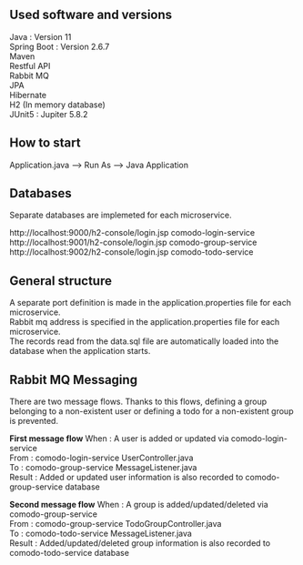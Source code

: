 ## Used software and versions
Java 		: Version 11              <br/>
Spring Boot 	: Version 2.6.7     <br/>
Maven                             <br/>
Restful API                       <br/>
Rabbit MQ                         <br/>
JPA                               <br/>
Hibernate                         <br/>
H2 (In memory database)           <br/>
JUnit5 		: Jupiter 5.8.2         <br/>

## How to start
Application.java --> Run As --> Java Application

## Databases
Separate databases are implemeted for each microservice.                  <br/>

http://localhost:9000/h2-console/login.jsp       	comodo-login-service    <br/>
http://localhost:9001/h2-console/login.jsp       	comodo-group-service    <br/>
http://localhost:9002/h2-console/login.jsp   	comodo-todo-service          <br/>

## General structure
A separate port definition is made in the application.properties file for each microservice.             <br/>
Rabbit mq address is specified in the application.properties file for each microservice.                 <br/>
The records read from the data.sql file are automatically loaded into the database when the application starts.

## Rabbit MQ Messaging
There are two message flows. Thanks to this flows, defining a group belonging to a non-existent user or defining a todo for a non-existent group is prevented.

**First message flow**
When	: A user is added or updated via comodo-login-service    <br/>
From	: comodo-login-service UserController.java               <br/>
To 	: comodo-group-service MessageListener.java                <br/>
Result	: Added or updated user information is also recorded to comodo-group-service database

**Second message flow**
When	: A group is added/updated/deleted via comodo-group-service <br/>
From	: comodo-group-service TodoGroupController.java             <br/>
To 	: comodo-todo-service MessageListener.java                    <br/>
Result	: Added/updated/deleted group information is also recorded to comodo-todo-service database






